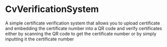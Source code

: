 # CvVerificationSystem
A simple certificate verification system that allows you to upload certificate and embedding the certificate number into a QR code and verify certificates either by scanning the QR code to get the certificate number or by simply inputting it the certificate number

